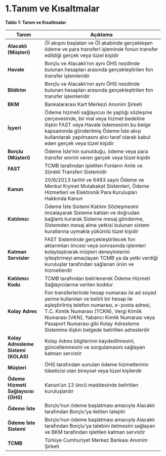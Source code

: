 <h1> 1.Tanım ve Kısaltmalar</h1>  

**Tablo 1: Tanım ve Kısaltmalar**

|Tanım| 	Açıklama
| --- |--- |
| **Alacaklı (Müşteri)** |Öİ akışını başlatan ve Öİ akabinde gerçekleşen ödeme ve para transferi işleminde fonun transfer edildiği gerçek veya tüzel kişidir|
| **Havale** |Borçlu ve Alacaklı’nın aynı ÖHS nezdinde bulunan hesapları arasında gerçekleştirilen fon transfer işlemleridir|
| **Bildirim** |Borçlu ve Alacaklı’nın aynı ÖHS nezdinde bulunan hesapları arasında gerçekleştirilen fon transfer işlemleridir|
| **BKM** |Bankalararası Kart Merkezi Anonim Şirketi|
| **İşyeri** |Ödeme hizmeti sağlayıcısı ile yaptığı sözleşme çerçevesinde, bir mal veya hizmet bedeline ilişkin FAST veya Havale ödemesinin bu belge kapsamında gönderilmiş Ödeme İste akışı kullanılarak yapılmasını alıcı taraf olarak kabul eden gerçek veya tüzel kişidir|
| **Borçlu (Müşteri)** |Ödeme İste’nin sunulduğu, ödeme veya para transfer emrini veren gerçek veya tüzel kişidir|
| **FAST** |TCMB tarafından işletilen Fonların Anlık ve Sürekli Transferi Sistemidir|
| **Kanun** |20/6/2013 tarihli ve 6493 sayılı Ödeme ve Menkul Kıymet Mutabakat Sistemleri, Ödeme Hizmetleri ve Elektronik Para Kuruluşları Hakkında Kanun|
| **Katılımcı** |Ödeme İste Sistemi Katılım Sözleşmesini imzalayarak Sisteme katılan ve doğrudan bağlantı kurarak Sisteme mesaj gönderme, Sistemden mesaj alma yetkisi bulunan sistem kurallarına uymakla yükümlü tüzel kişidir|
| **Katman Servisler** |FAST Sisteminde gerçekleştirilecek fon aktarımları öncesi veya sonrasında işlemleri kolaylaştırarak müşteri deneyimlerini iyileştirmeyi amaçlayan TCMB ya da yetki verdiği kuruluşlar tarafından sağlanan ürün ve hizmetlerdir|
| **Katılımcı Kodu** |TCMB tarafından belirlenerek Ödeme Hizmeti Sağlayıcılarına verilen koddur|
| **Kolay Adres** |Fon transferlerinde hesap numarası ile ad soyad yerine kullanılan ve belirli bir hesap ile eşleştirilmiş telefon numarası, e-posta adresi, T.C. Kimlik Numarası (TCKN), Vergi Kimlik Numarası (VKN), Yabancı Kimlik Numarası veya Pasaport Numarası gibi Kolay Adresleme Sistemine ilişkin belgede belirtilen adreslerdir|
| **Kolay Adresleme Sistemi (KOLAS)** |Kolay Adres bilgilerinin kaydedilmesini, güncellenmesini ve sorgulamasını sağlayan katman servistir|
| **Müşteri** |ÖHS tarafından sunulan ödeme hizmetlerinin tüketicisi olan bireysel veya tüzel kişilerdir|
| **Ödeme Hizmeti Sağlayıcısı (ÖHS)** |Kanun’un 13 üncü maddesinde belirtilen kuruluşlardır|
| **Ödeme İste** |Borçlu’nun ödeme başlatması amacıyla Alacaklı tarafından Borçlu’ya iletilen taleptir|
| **Ödeme İste Sistemi** |Borçlu’nun ödeme başlatması amacıyla Alacaklı tarafından Borçlu’ya talebini iletmesini sağlayan ve BKM tarafından işletilen katman servistir|
| **TCMB** |Türkiye Cumhuriyet Merkez Bankası Anonim Şirketi|
